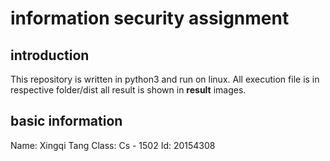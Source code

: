 # information security assignment
## introduction
This repository is written in python3 and run on linux. All execution file is in respective folder/dist
all result is shown in **result** images.

## basic information
Name: Xingqi Tang
Class: Cs - 1502
Id: 20154308
